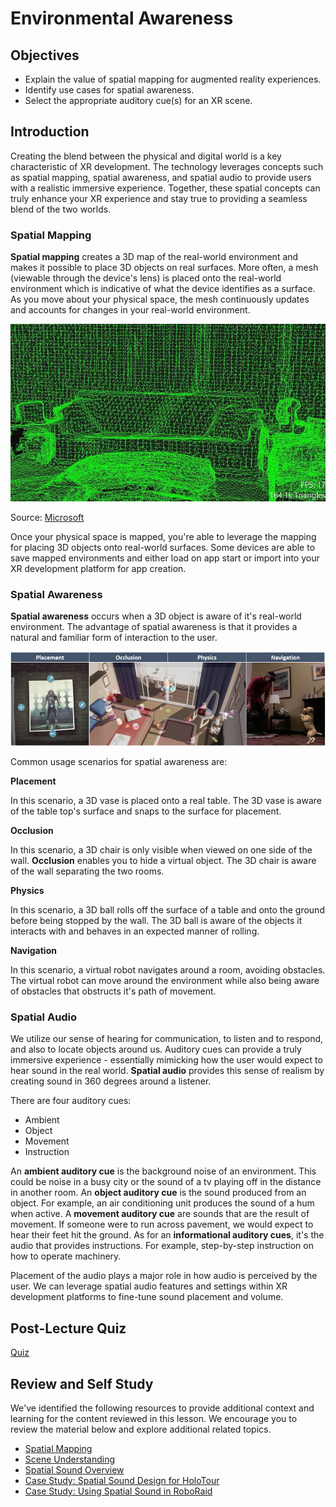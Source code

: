 # Environmental Awareness

## Objectives

- Explain the value of spatial mapping for augmented reality experiences.
- Identify use cases for spatial awareness.
- Select the appropriate auditory cue(s) for an XR scene.

## Introduction

Creating the blend between the physical and digital world is a key characteristic of XR development. The technology leverages concepts such as spatial mapping, spatial awareness, and spatial audio to provide users with a realistic immersive experience. Together, these spatial concepts can truly enhance your XR experience and stay true to providing a seamless blend of the two worlds.

### Spatial Mapping

**Spatial mapping** creates a 3D map of the real-world environment and makes it possible to place 3D objects on real surfaces. More often, a mesh (viewable through the device's lens) is placed onto the real-world environment which is indicative of what the device identifies as a surface. As you move about your physical space, the mesh continuously updates and accounts for changes in your real-world environment.

![A 3D environment mesh done through spatial mapping.](../../images/mapping-mesh.jpg)

Source: [Microsoft](https://docs.microsoft.com/en-gb/windows/mixed-reality/design/spatial-mapping)

Once your physical space is mapped, you're able to leverage the mapping for placing 3D objects onto real-world surfaces. Some devices are able to save mapped environments and either load on app start or import into your XR development platform for app creation.

### Spatial Awareness

**Spatial awareness** occurs when a 3D object is aware of it's real-world environment. The advantage of spatial awareness is that it provides a natural and familiar form of interaction to the user.

![Examples of the four uses cases of spatial awareness. Placement is depicted by the placement of an image on a surface. Occlusion is depicted by a hologram behind a real world object. Physic is depicted an object moving. Navigation is depicted by a dog in a room.](../../images/spatial-mapping-scenarios.png)

Common usage scenarios for spatial awareness are:

**Placement**

In this scenario, a 3D vase is placed onto a real table. The 3D vase is aware of the table top's surface and snaps to the surface for placement.

**Occlusion**

In this scenario, a 3D chair is only visible when viewed on one side of the wall. **Occlusion** enables you to hide a virtual object. The 3D chair is aware of the wall separating the two rooms.

**Physics**

In this scenario, a 3D ball rolls off the surface of a table and onto the ground before being stopped by the wall. The 3D ball is aware of the objects it interacts with and behaves in an expected manner of rolling.

**Navigation**

In this scenario, a virtual robot navigates around a room, avoiding obstacles. The virtual robot can move around the environment while also being aware of obstacles that obstructs it's path of movement.

### Spatial Audio

We utilize our sense of hearing for communication, to listen and to respond, and also to locate objects around us. Auditory cues can provide a truly immersive experience - essentially mimicking how the user would expect to hear sound in the real world. **Spatial audio** provides this sense of realism by creating sound in 360 degrees around a listener.

There are four auditory cues:

- Ambient
- Object
- Movement
- Instruction

An **ambient auditory cue** is the background noise of an environment. This could be noise in a busy city or the sound of a tv playing off in the distance in another room. An **object auditory cue** is the sound produced from an object. For example, an air conditioning unit produces the sound of a hum when active. A **movement auditory cue** are sounds that are the result of movement. If someone were to run across pavement, we would expect to hear their feet hit the ground. As for an **informational auditory cues**, it's the audio that provides instructions. For example, step-by-step instruction on how to operate machinery.

Placement of the audio plays a major role in how audio is perceived by the user. We can leverage spatial audio features and settings within XR development platforms to fine-tune sound placement and volume.

## Post-Lecture Quiz

[Quiz](https://ashy-plant-023e6671e.1.azurestaticapps.net/quiz/7)

## Review and Self Study

We've identified the following resources to provide additional context and learning for the content reviewed in this lesson. We encourage you to review the material below and explore additional related topics.

- [Spatial Mapping](https://docs.microsoft.com/windows/mixed-reality/design/spatial-mapping)
- [Scene Understanding](https://docs.microsoft.com/windows/mixed-reality/design/scene-understanding)
- [Spatial Sound Overview](https://docs.microsoft.com/windows/mixed-reality/design/spatial-sound)
- [Case Study: Spatial Sound Design for HoloTour](https://docs.microsoft.com/windows/mixed-reality/design/case-study-spatial-sound-design-for-holotour)
- [Case Study: Using Spatial Sound in RoboRaid](https://docs.microsoft.com/en-us/windows/mixed-reality/design/case-study-using-spatial-sound-in-roboraid)
